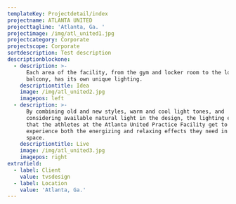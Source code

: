 ```yaml
---
templateKey: Projectdetail/index
projectname: ATLANTA UNITED
projecttagline: 'Atlanta, Ga. '
projectimage: /img/atl_united1.jpg
projectcategory: Corporate
projectscope: Corporate
sortdescription: Test description
descriptionblockone:
  - description: >-
      Each area of the facility, from the gym and locker room to the lobby and
      balcony, has its own unique lighting.
    descriptiontitle: Idea
    image: /img/atl_united2.jpg
    imagepos: left
  - description: >-
      By combining old and new styles, warm and cool light tones, and
      considering available natural light in the design, the lighting ensures
      that the athletes at the Atlanta United Practice Facility get to
      experience both the energizing and relaxing effects they need in their
      space.
    descriptiontitle: Live
    image: /img/atl_united3.jpg
    imagepos: right
extrafield:
  - label: Client
    value: tvsdesign
  - label: Location
    value: 'Atlanta, Ga.'
---
```


